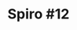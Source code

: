 ---
title: "Spiro #12"
tags: ['creation']
image: https://i.seadn.io/gcs/files/ca089a3a6217110d8b644478660d72a0.png
collectible_url: https://opensea.io/assets/ethereum/0x495f947276749ce646f68ac8c248420045cb7b5e/77085256408163406308004197185999916350236004123346139875108148140606343872513
creator_name: Digital Education & Safety Foundation
creator_image: assets/images/logo-desf.png
creator_url: https://digitaleducationsafety.org
creator: true
---